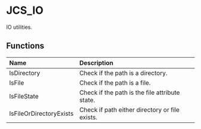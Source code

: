 # JCS_IO

IO utilities.

## Functions

| Name                    | Description                                    |
|:------------------------|:-----------------------------------------------|
| IsDirectory             | Check if the path is a directory.              |
| IsFile                  | Check if the path is a file.                   |
| IsFileState             | Check if the path is the file attribute state. |
| IsFileOrDirectoryExists | Check if path either directory or file exists. |

